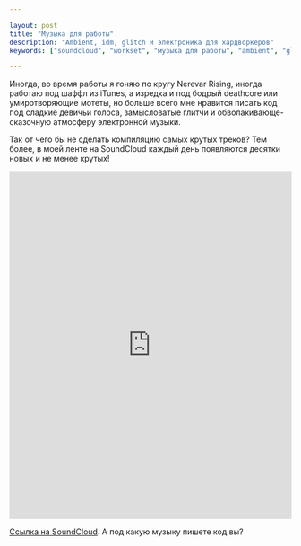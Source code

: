 ```yaml
---

layout: post
title: "Музыка для работы"
description: "Ambient, idm, glitch и электроника для хардворкеров"
keywords: ["soundcloud", "workset", "музыка для работы", "ambient", "glitch", "female vocal"]

---
```


Иногда, во время работы я гоняю по кругу Nerevar Rising, иногда работаю под шаффл
из iTunes, а изредка и под бодрый deathcore или умиротворяющие мотеты, но больше
всего мне нравится писать код под сладкие девичьи голоса, замысловатые глитчи
и обволакивающе-сказочную атмосферу электронной музыки.

Так от чего бы не сделать компиляцию самых крутых треков? Тем более, в моей ленте
на SoundCloud каждый день появляются десятки новых и не менее крутых!

<iframe id="sc-widget" src="https://w.soundcloud.com/player/?url=https://soundcloud.com/asheee/sets/workset-1" width="100%" height="620" scrolling="no" frameborder="no"></iframe>
<script src="https://w.soundcloud.com/player/api.js" type="text/javascript"></script>
<script type="text/javascript">
  (function(){
    var widgetIframe = document.getElementById('sc-widget'),
        widget       = SC.Widget(widgetIframe),
        newSoundUrl = 'https://soundcloud.com/asheee/sets/workset-1';

    widget.bind(SC.Widget.Events.READY, function() {
      // load new widget
      widget.bind(SC.Widget.Events.FINISH, function() {
        widget.load(newSoundUrl, {
          show_artwork: false
        });
      });
    });

  }());
</script>

[Ссылка на SoundCloud][2]. А под какую музыку пишете код вы?


[1]: https://www.toneden.io/player
[2]: https://soundcloud.com/asheee/sets/workset-1